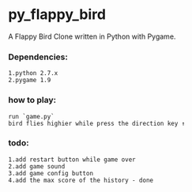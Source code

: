 py_flappy_bird
==============
A Flappy Bird Clone written in Python with Pygame.

### Dependencies:

    1.python 2.7.x
    2.pygame 1.9
    
### how to play:
    
    run `game.py`
    bird flies highier while press the direction key ↑
    
    
### todo:

    1.add restart button while game over
    2.add game sound
    3.add game config button
    4.add the max score of the history - done
    
    
